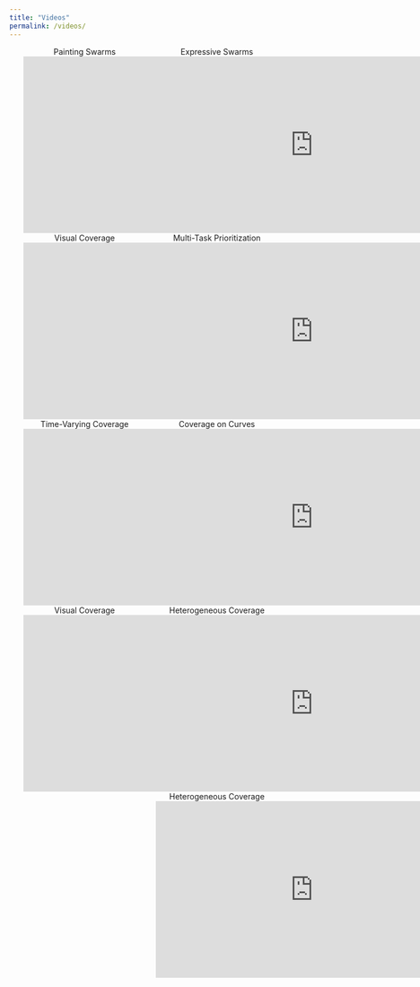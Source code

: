 ```yaml
---
title: "Videos"
permalink: /videos/
---
```


<center>
  <div style="width:90%">
    <div style="float:left;width:48%">
      <div id="title">Painting Swarms</div>
      <iframe
        width="560"
        height="315"
        src="https://youtube.com/embed/rzHUsB7kccQ"
        frameborder="0"
        allow="accelerometer; autoplay; encrypted-media; gyroscope; picture-in-picture"
        allowfullscreen>
      </iframe>
    </div>
    <div style="float:right;width:48%">
      <div id="title">Expressive Swarms</div>
      <iframe
        width="560"
        height="315"
        src="https://www.youtube.com/embed/Z1C8xo-he-Y"
        frameborder="0"
        allow="accelerometer; autoplay; encrypted-media; gyroscope; picture-in-picture"
        allowfullscreen>
      </iframe>
    </div>
  </div>
</center>

<br>

<br>

<center>
  <div style="width:90%">
    <div style="float:left;width:48%">
      <div id="title">Visual Coverage</div>
      <iframe
        width="560"
        height="315"
        src="https://www.youtube.com/embed/NQmyLJbywmw"
        frameborder="0"
        allow="accelerometer; autoplay; encrypted-media; gyroscope; picture-in-picture"
        allowfullscreen>
      </iframe>
    </div>
    <div style="float:right;width:48%">
      <div id="title">Multi-Task Prioritization</div>
      <iframe
        width="560"
        height="315"
        src="https://www.youtube.com/embed/epzd6RPsuYQ"
        frameborder="0"
        allow="accelerometer; autoplay; encrypted-media; gyroscope; picture-in-picture"
        allowfullscreen>
      </iframe>
    </div>
  </div>
</center>

<br>

<br>

<center>
  <div style="width:90%">
    <div style="float:left;width:48%">
      <div id="title">Time-Varying Coverage</div>
      <iframe
        width="560"
        height="315"
        src="https://www.youtube.com/embed/vwM8FBAZEJE"
        frameborder="0"
        allow="accelerometer; autoplay; encrypted-media; gyroscope; picture-in-picture"
        allowfullscreen>
      </iframe>
    </div>
    <div style="float:right;width:48%">
      <div id="title">Coverage on Curves</div>
      <iframe
        width="560"
        height="315"
        src="https://www.youtube.com/embed/uibdjkQPty0"
        frameborder="0"
        allow="accelerometer; autoplay; encrypted-media; gyroscope; picture-in-picture"
        allowfullscreen>
      </iframe>
    </div>
  </div>
</center>

<br>

<br>

<center>
  <div style="width:90%">
    <div style="float:left;width:48%">
      <div id="title">Visual Coverage</div>
      <iframe
        width="560"
        height="315"
        src="https://www.youtube.com/embed/sT3u5bm8FLU"
        frameborder="0"
        allow="accelerometer; autoplay; encrypted-media; gyroscope; picture-in-picture"
        allowfullscreen>
      </iframe>
    </div>
    <div style="float:right;width:48%">
      <div id="title">Heterogeneous Coverage</div>
      <iframe
        width="560"
        height="315"
        src="https://www.youtube.com/embed/RbmkOJmka8M"
        frameborder="0"
        allow="accelerometer; autoplay; encrypted-media; gyroscope; picture-in-picture"
        allowfullscreen>
      </iframe>
    </div>
  </div>
</center>

<br>

<br>

<center>
  <div style="width:90%">
    <div style="float:right;width:48%">
      <div id="title">Heterogeneous Coverage</div>
      <iframe
        width="560"
        height="315"
        src="https://www.youtube.com/embed/BphBnisGWT0"
        frameborder="0"
        allow="accelerometer; autoplay; encrypted-media; gyroscope; picture-in-picture"
        allowfullscreen>
      </iframe>
    </div>
  </div>
  </div>
</center>
